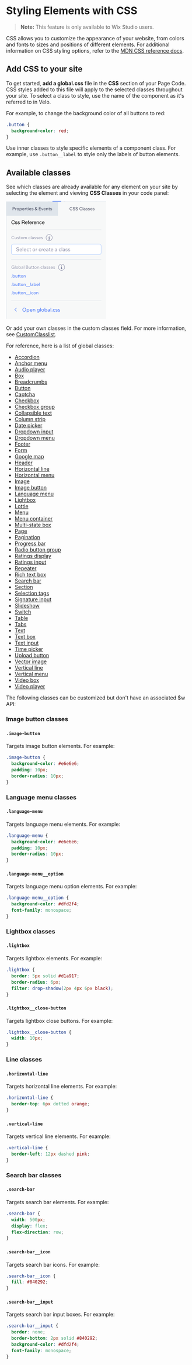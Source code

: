 <!-- This article was published using the Doc Push single-sourcing tool. Any changes to this article MUST be made in the source file. Find it at www.github.com/wix-private/velo-docs.-->

# Styling Elements with CSS

> **Note:** This feature is only available to Wix Studio users.

<!-- Outline:

- about the feature
- how to use it (UI)
  - in the styling panel
  - in the code panel
- brief explanation of constructing semantic class names
- ~~list of supported elements~~
- ~~see MDN for full CSS documentation~~ -->

CSS allows you to customize the appearance of your website, from colors and fonts to sizes and positions 
of different elements. For additional information on CSS styling options, refer to the 
[MDN CSS reference docs](https://developer.mozilla.org/en-US/docs/Learn/CSS).

## Add CSS to your site

To get started, <strong>add a global.css</strong> file in the <strong>CSS</strong> section of your Page Code. 
CSS styles added to this file will apply to the selected classes throughout your site. 
To select a class to style, use the name of the component as it's referred to in Velo. 

For example, to change the background color of all buttons to red:
```css
.button {
  background-color: red;
}
```

Use inner classes to style specific elements of a component class. 
For example, use `.button__label` to style only the labels of button elements.

## Available classes

See which classes are already available for any element on your site by selecting the element and 
viewing <strong>CSS Classes</strong> in your code panel:

![CSS Classes in code panel](../../../media/css_classes_code_panel.png "CSS Classes in code panel")

Or add your own classes in the custom classes field. For more information, see [CustomClasslist](/custom-class-list/introduction).

For reference, here is a list of global classes:
- [Accordion]($w/accordion/css-classes)
- [Anchor menu]($w/menu/css-classes#anchor-menu)
- [Audio player](/audio-player/css-classes)
- [Box]($w/box/css-classes)
- [Breadcrumbs]($w/breadcrumbs/css-classes)
- [Button]($w/button/css-classes)
- [Captcha]($w/captcha/css-classes)
- [Checkbox]($w/checkbox/css-classes)
- [Checkbox group](/checkbox-group/css-classes)
- [Collapsible text](/collapsible-text/css-classes)
- [Column strip](/column-strip/css-classes)
- [Date picker](/date-picker/css-classes)
- [Dropdown input]($w/dropdown/css-classes)
- [Dropdown menu]($w/menu/css-classes#dropdown-menu)
- [Footer]($w/footer/css-classes)
- [Form]($w/form/css-classes)
- [Google map](/google-map/css-classes)
- [Header]($w/header/css-classes)
- [Horizontal line](#horizontal-line)
- [Horizontal menu]($w/menu/css-classes#horizontal-menu)
- [Image]($w/image/css-classes)
- [Image button](#image-button-classes)
- [Language menu](#language-menu-classes)
- [Lightbox](#lightbox-classes)
- [Lottie]($w/lottie/css-classes)
- [Menu]($w/menu/css-classes)
- [Menu container](/menu-container/css-classes)
- [Multi-state box](/multi-state-box/css-classes)
- [Page]($w/page/css-classes)
- [Pagination]($w/pagination/css-classes)
- [Progress bar](/progress-bar/css-classes)
- [Radio button group](/radio-button-group/css-classes)
- [Ratings display](/ratings-display/css-classes)
- [Ratings input](/ratings-input/css-classes)
- [Repeater]($w/repeater/css-classes)
- [Rich text box](/rich-text-box/css-classes)
- [Search bar](#search-bar-classes)
- [Section]($w/section/css-classes)
- [Selection tags](/selection-tags/css-classes)
- [Signature input](/signature-input/css-classes)
- [Slideshow]($w/slideshow/css-classes)
- [Switch]($w/switch/css-classes)
- [Table]($w/table/css-classes)
- [Tabs]($w/tabs/css-classes)
- [Text]($w/text/css-classes)
- [Text box](/text-box/css-classes)
- [Text input](/text-input/css-classes)
- [Time picker](/time-picker/css-classes)
- [Upload button](/upload-button/css-classes)
- [Vector image](/vector-image/css-classes)
- [Vertical line](#vertical-line)
- [Vertical menu]($w/menu/css-classes#vertical-menu)
- [Video box](/video-box/css-classes)
- [Video player](/video-player/css-classes)

The following classes can be customized but don't have an associated $w API:

### Image button classes

#### `.image-button`

Targets image button elements.
For example:

```css
.image-button {
  background-color: #e6e6e6;
  padding: 10px;
  border-radius: 10px;
}
```

### Language menu classes

#### `.language-menu`

Targets language menu elements.
For example:

```css
.language-menu {
  background-color: #e6e6e6;
  padding: 10px;
  border-radius: 10px;
}
```

#### `.language-menu__option`

Targets language menu option elements.
For example:

```css
.language-menu__option {
  background-color: #dfd2f4;
  font-family: monospace;
}
```

### Lightbox classes

#### `.lightbox`

Targets lightbox elements.
For example:

```css
.lightbox {
  border: 5px solid #d1a917;
  border-radius: 6px;
  filter: drop-shadow(2px 4px 6px black);
}
```

#### `.lightbox__close-button`

Targets lightbox close buttons.
For example:

```css
.lightbox__close-button {
  width: 10px;
}
```

### Line classes

#### `.horizontal-line`

Targets horizontal line elements.
For example:

```css
.horizontal-line {
  border-top: 6px dotted orange;
}
```

#### `.vertical-line`

Targets vertical line elements.
For example:

```css
.vertical-line {
  border-left: 12px dashed pink;
}
```

### Search bar classes

#### `.search-bar`

Targets search bar elements.
For example:

```css
.search-bar {
  width: 500px;
  display: flex;
  flex-direction: row;
}
```

#### `.search-bar__icon`

Targets search bar icons.
For example:

```css
.search-bar__icon {
  fill: #840292;
}
```

#### `.search-bar__input`

Targets search bar input boxes.
For example:

```css
.search-bar__input {
  border: none;
  border-bottom: 2px solid #840292;
  background-color: #dfd2f4;
  font-family: monospace;
}
```
